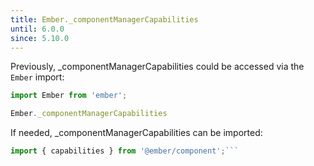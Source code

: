 ```yaml
---
title: Ember._componentManagerCapabilities
until: 6.0.0
since: 5.10.0
---
```



Previously, _componentManagerCapabilities could be accessed via the `Ember` import:
```js
import Ember from 'ember';

Ember._componentManagerCapabilities
```

 If needed, _componentManagerCapabilities can be imported:
```js
import { capabilities } from '@ember/component';```
